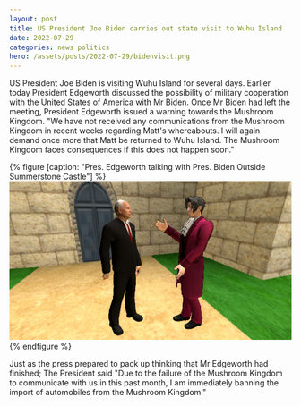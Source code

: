 ```yaml
---
layout: post
title: US President Joe Biden carries out state visit to Wuhu Island
date: 2022-07-29
categories: news politics
hero: /assets/posts/2022-07-29/bidenvisit.png
---
```


US President Joe Biden is visiting Wuhu Island for several days. Earlier today President Edgeworth discussed the possibility of military cooperation with the United States of America with Mr Biden. Once Mr Biden had left the meeting, President Edgeworth issued a warning towards the Mushroom Kingdom. "We have not received any communications from the Mushroom Kingdom in recent weeks regarding Matt's whereabouts. I will again demand once more that Matt be returned to Wuhu Island. The Mushroom Kingdom faces consequences if this does not happen soon."

{% figure [caption: "Pres. Edgeworth talking with Pres. Biden Outside Summerstone Castle"] %}
![Pres. Edgeworth talking with Pres. Biden Outside Summerstone Castle](/assets/posts/2022-07-29/bidenvisit.png)
{% endfigure %}

Just as the press prepared to pack up thinking that Mr Edgeworth had finished; The President said "Due to the failure of the Mushroom Kingdom to communicate with us in this past month, I am immediately banning the import of automobiles from the Mushroom Kingdom."
